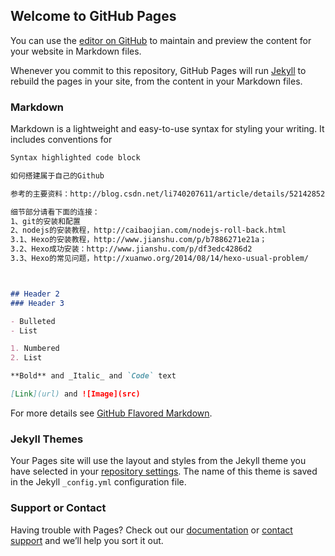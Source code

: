 ## Welcome to GitHub Pages

You can use the [editor on GitHub](https://github.com/WYLeed/WYLeed2015/edit/master/index.md) to maintain and preview the content for your website in Markdown files.

Whenever you commit to this repository, GitHub Pages will run [Jekyll](https://jekyllrb.com/) to rebuild the pages in your site, from the content in your Markdown files.

### Markdown

Markdown is a lightweight and easy-to-use syntax for styling your writing. It includes conventions for

```markdown
Syntax highlighted code block

如何搭建属于自己的Github

参考的主要资料：http://blog.csdn.net/li740207611/article/details/52142852

细节部分请看下面的连接：
1、git的安装和配置
2、nodejs的安装教程，http://caibaojian.com/nodejs-roll-back.html
3.1、Hexo的安装教程，http://www.jianshu.com/p/b7886271e21a；
3.2、Hexo成功安装：http://www.jianshu.com/p/df3edc4286d2
3.3、Hexo的常见问题，http://xuanwo.org/2014/08/14/hexo-usual-problem/



## Header 2
### Header 3

- Bulleted
- List

1. Numbered
2. List

**Bold** and _Italic_ and `Code` text

[Link](url) and ![Image](src)
```

For more details see [GitHub Flavored Markdown](https://guides.github.com/features/mastering-markdown/).

### Jekyll Themes

Your Pages site will use the layout and styles from the Jekyll theme you have selected in your [repository settings](https://github.com/WYLeed/WYLeed2015/settings). The name of this theme is saved in the Jekyll `_config.yml` configuration file.

### Support or Contact

Having trouble with Pages? Check out our [documentation](https://help.github.com/categories/github-pages-basics/) or [contact support](https://github.com/contact) and we’ll help you sort it out.
